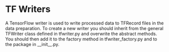# TF Writers

A TensorFlow writer is used to write processed data to TFRecord files in the
data preparation. To create a new writer you should inherit from the general
TFWriter class defined in tfwriter.py and overwrite the abstract methods. You
should then add it to the factory method in tfwriter_factory.py and to the
package in \_\_init\_\_.py.
